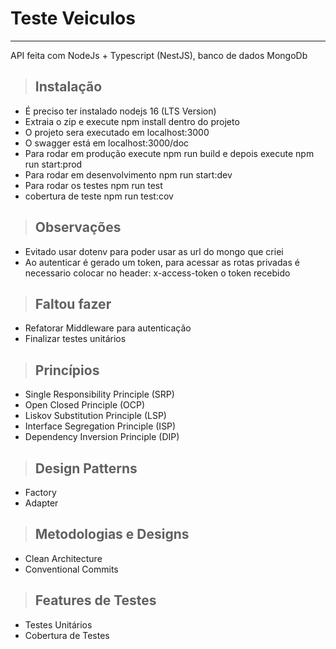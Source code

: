 # Teste Veiculos
---

API feita com NodeJs + Typescript (NestJS), banco de dados MongoDb

> ## Instalação
* É preciso ter instalado nodejs 16 (LTS Version)
* Extraia o zip e execute npm install dentro do projeto
* O projeto sera executado em localhost:3000
* O swagger está em localhost:3000/doc
* Para rodar em produção execute npm run build e depois execute npm run start:prod
* Para rodar em desenvolvimento npm run start:dev
* Para rodar os testes npm run test
* cobertura de teste npm run test:cov

> ## Observações
* Evitado usar dotenv para poder usar as url do mongo que criei
* Ao autenticar é gerado um token, para acessar as rotas privadas é necessario colocar no header: x-access-token o token recebido 

> ## Faltou fazer
* Refatorar Middleware para autenticação
* Finalizar testes unitários

> ## Princípios
* Single Responsibility Principle (SRP)
* Open Closed Principle (OCP)
* Liskov Substitution Principle (LSP)
* Interface Segregation Principle (ISP)
* Dependency Inversion Principle (DIP)

> ## Design Patterns
* Factory
* Adapter

> ## Metodologias e Designs
* Clean Architecture
* Conventional Commits

> ## Features de Testes
* Testes Unitários
* Cobertura de Testes
